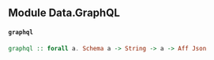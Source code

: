 ## Module Data.GraphQL

#### `graphql`

``` purescript
graphql :: forall a. Schema a -> String -> a -> Aff Json
```



